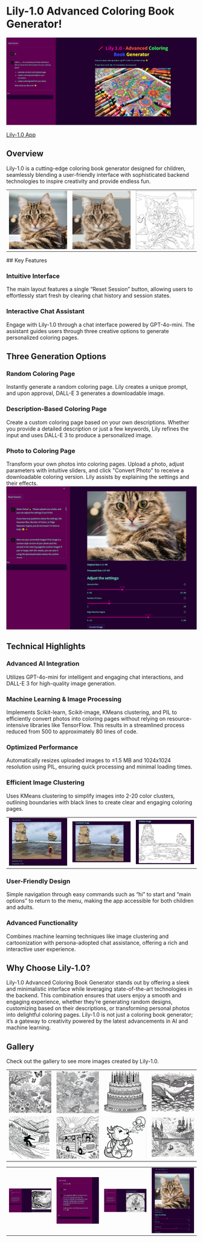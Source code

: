 # Lily-1.0 Advanced Coloring Book Generator!
![Home Screen](images/home_screen.png "Home Screen")

<a href="https://lily-1-0-app-e5maz.ondigitalocean.app/" class="md-button md-button--primary">Lily-1.0 App</a>

## Overview

Lily-1.0 is a cutting-edge coloring book generator designed for children, seamlessly blending a user-friendly interface with sophisticated backend technologies to inspire creativity and provide endless fun.

<table>
  <tr>
    <td><a href="images/cat_2.jpg" target="_blank"><img src="images/cat_2.jpg" alt="cat_2" width="100%"></a></td>
    <td><a href="images/cat_2_colorbook_image.png" target="_blank"><img src="images/cat_2_colorbook_image.png" alt="cat_2_colorbook_image" width="100%"></a></td>
    <td><a href="images/cat_2_outline_image.png" target="_blank"><img src="images/cat_2_outline_image.png" alt="cat_2_outline_image" width="100%"></a></td>
  </tr>
</table>
## Key Features

### Intuitive Interface

The main layout features a single “Reset Session” button, allowing users to effortlessly start fresh by clearing chat history and session states.

### Interactive Chat Assistant

Engage with Lily-1.0 through a chat interface powered by GPT-4o-mini. The assistant guides users through three creative options to generate personalized coloring pages.

## Three Generation Options

### Random Coloring Page

Instantly generate a random coloring page. Lily creates a unique prompt, and upon approval, DALL-E 3 generates a downloadable image.

### Description-Based Coloring Page

Create a custom coloring page based on your own descriptions. Whether you provide a detailed description or just a few keywords, Lily refines the input and uses DALL-E 3 to produce a personalized image.

### Photo to Coloring Page

Transform your own photos into coloring pages. Upload a photo, adjust parameters with intuitive sliders, and click "Convert Photo" to receive a downloadable coloring version. Lily assists by explaining the settings and their effects.
![adjustments_2](images/adjustments_2.png "adjustments_2")

## Technical Highlights

### Advanced AI Integration

Utilizes GPT-4o-mini for intelligent and engaging chat interactions, and DALL-E 3 for high-quality image generation.

### Machine Learning & Image Processing

Implements Scikit-learn, Scikit-image, KMeans clustering, and PIL to efficiently convert photos into coloring pages without relying on resource-intensive libraries like TensorFlow. This results in a streamlined process reduced from 500 to approximately 80 lines of code.

### Optimized Performance

Automatically resizes uploaded images to ≤1.5 MB and 1024x1024 resolution using PIL, ensuring quick processing and minimal loading times.

### Efficient Image Clustering

Uses KMeans clustering to simplify images into 2-20 color clusters, outlining boundaries with black lines to create clear and engaging coloring pages.
<table style="width:100%">
  <tr>
    <td style="width:33.33%"><a href="images/ocean_original.png" target="_blank"><img src="images/ocean_original.png" alt="ocean_original" style="width:100%"></a></td>
    <td style="width:33.33%"><a href="images/ocean_colorbook.png" target="_blank"><img src="images/ocean_colorbook.png" alt="ocean_colorbook" style="width:100%"></a></td>
    <td style="width:33.33%"><a href="images/ocean_outline.png" target="_blank"><img src="images/ocean_outline.png" alt="ocean_outline" style="width:100%"></a></td>
  </tr>
</table>

### User-Friendly Design

Simple navigation through easy commands such as “hi” to start and “main options” to return to the menu, making the app accessible for both children and adults.

### Advanced Functionality

Combines machine learning techniques like image clustering and cartoonization with persona-adopted chat assistance, offering a rich and interactive user experience.

## Why Choose Lily-1.0?

Lily-1.0 Advanced Coloring Book Generator stands out by offering a sleek and minimalistic interface while leveraging state-of-the-art technologies in the backend. This combination ensures that users enjoy a smooth and engaging experience, whether they’re generating random designs, customizing based on their descriptions, or transforming personal photos into delightful coloring pages. Lily-1.0 is not just a coloring book generator; it’s a gateway to creativity powered by the latest advancements in AI and machine learning.


## Gallery

Check out the gallery to see more images created by Lily-1.0.


<table>
  <tr>
    <td><a href="images/coloring_page_1.png" target="_blank"><img src="images/coloring_page_1.png" alt="coloring_page_1" width="150"></a></td>
    <td><a href="images/coloring_page_2.png" target="_blank"><img src="images/coloring_page_2.png" alt="coloring_page_2" width="150"></a></td>
    <td><a href="images/coloring_page_3.png" target="_blank"><img src="images/coloring_page_3.png" alt="coloring_page_3" width="150"></a></td>
    <td><a href="images/coloring_page_4.png" target="_blank"><img src="images/coloring_page_4.png" alt="coloring_page_4" width="150"></a></td>
  </tr>
  <tr>
    <td><a href="images/coloring_page_5.png" target="_blank"><img src="images/coloring_page_5.png" alt="coloring_page_5" width="150"></a></td>
    <td><a href="images/coloring_page_6.png" target="_blank"><img src="images/coloring_page_6.png" alt="coloring_page_6" width="150"></a></td>
    <td><a href="images/coloring_page_7.png" target="_blank"><img src="images/coloring_page_7.png" alt="coloring_page_7" width="150"></a></td>
    <td><a href="images/coloring_page_8.png" target="_blank"><img src="images/coloring_page_8.png" alt="coloring_page_8" width="150"></a></td>
  </tr>
</table>

<table>
  <tr>
    <td><a href="images/Lion.png" target="_blank"><img src="images/Lion.png" alt="Lion" width="150"></a></td>
    <td><a href="images/chat_example.png" target="_blank"><img src="images/chat_example.png" alt="chat_example" width="150"></a></td>
    <td><a href="images/castle_image.png" target="_blank"><img src="images/castle_image.png" alt="castle_image" width="150"></a></td>
    <td><a href="images/adjustments.png" target="_blank"><img src="images/adjustments.png" alt="adjustments" width="150"></a></td>
  </tr>
</table>
